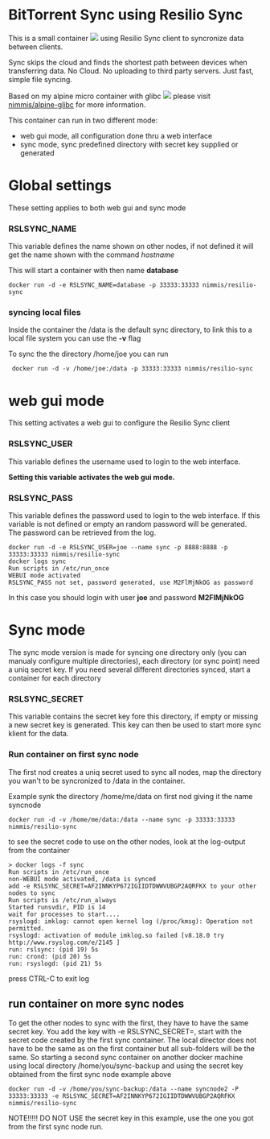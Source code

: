 BitTorrent Sync using Resilio Sync
==================================

This is a small container [![](https://images.microbadger.com/badges/image/nimmis/resilio-sync.svg)](https://microbadger.com/images/nimmis/resilio-sync "Get your own image badge on microbadger.com") using Resilio Sync client to syncronize data between clients.

Sync skips the cloud and finds the shortest path between devices when transferring data. No Cloud. No uploading to third party servers. Just fast, simple file syncing.

Based on my alpine micro container with glibc [![](https://images.microbadger.com/badges/image/nimmis/alpine-glibc.svg)](https://microbadger.com/images/nimmis/alpine-glibc "Get your own image badge on microbadger.com") please visit [nimmis/alpine-glibc](https://registry.hub.docker.com/u/nimmis/alpine-glibc/) for more information.

This container can run in two different mode:

* web gui mode, all configuration done thru a web interface
* sync mode, sync predefined directory with secret key supplied or generated

# Global settings

These setting applies to both web gui and sync mode

### RSLSYNC_NAME

This variable defines the name shown on other nodes, if not defined it will get the name shown with the command *hostname*

This will start a container with then name **database**

	docker run -d -e RSLSYNC_NAME=database -p 33333:33333 nimmis/resilio-sync
	
### syncing local files

Inside the container the /data is the default sync directory, to link this to a local file system you can use the **-v** flag

To sync the the directory /home/joe you can run

	 docker run -d -v /home/joe:/data -p 33333:33333 nimmis/resilio-sync
	 	
# web gui mode

This setting activates a web gui to configure the Resilio Sync client

### RSLSYNC_USER

This variable defines the username used to login to the web interface. 

**Setting this variable activates the web gui mode.**

### RSLSYNC_PASS

This variable defines the password used to login to the web interface. If this variable is not defined or empty an random password will be generated. The password can be retrieved from the log.

	docker run -d -e RSLSYNC_USER=joe --name sync -p 8888:8888 -p 33333:33333 nimmis/resilio-sync
	docker logs sync
	Run scripts in /etc/run_once
	WEBUI mode activated
	RSLSYNC_PASS not set, password generated, use M2FlMjNkOG as password

In this case you should login with user **joe** and password **M2FlMjNkOG**

# Sync mode

The sync mode version is made for syncing one directory only (you can manualy configure multiple directories), each directory (or sync point) need a uniq secret key. If you need several different directories synced, start a container for each directory

### RSLSYNC_SECRET

This variable contains the secret key fore this directory, if empty or missing a new secret key is generated. This key can then be used to start more sync klient for the data.

### Run container on first sync node

The first nod creates a uniq secret used to sync all nodes, map the directory you wan't to be syncronized to /data in the container.

Example synk the directory /home/me/data on first nod giving it the name syncnode

	docker run -d -v /home/me/data:/data --name sync -p 33333:33333 nimmis/resilio-sync


to see the secret code to use on the other nodes, look at the log-output from the container

	> docker logs -f sync
	Run scripts in /etc/run_once
	non-WEBUI mode activated, /data is synced
	add -e RSLSYNC_SECRET=AF2INNKYP672IGIIDTDWWVUBGP2AQRFKX to your other nodes to sync
	Run scripts is /etc/run_always
	Started runsvdir, PID is 14
	wait for processes to start....
	rsyslogd: imklog: cannot open kernel log (/proc/kmsg): Operation not permitted.
	rsyslogd: activation of module imklog.so failed [v8.18.0 try http://www.rsyslog.com/e/2145 ]
	run: rslsync: (pid 19) 5s
	run: crond: (pid 20) 5s
	run: rsyslogd: (pid 21) 5s

press CTRL-C to exit log

## run container on more sync nodes

To get the other nodes to sync with the first, they have to have the same secret key. 
You add the key with -e RSLSYNC_SECRET=<secret key>, start with the secret code created 
by the first sync container. The local director does not have to be the same as on the 
first container but all sub-folders will be the same. So starting a second sync container
on another docker machine using local directory /home/you/sync-backup and using the secret
key obtained from the first sync node example above 

	docker run -d -v /home/you/sync-backup:/data --name syncnode2 -P 33333:33333 -e RSLSYNC_SECRET=AF2INNKYP672IGIIDTDWWVUBGP2AQRFKX nimmis/resilio-sync

NOTE!!!!! DO NOT USE the secret key in this example, use the one you got from the first sync node run.

